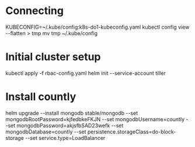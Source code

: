 

# Connecting

KUBECONFIG=~/.kube/config:k8s-do1-kubeconfig.yaml
kubectl config view --flatten > tmp
mv tmp ~/.kube/config

# Initial cluster setup

kubectl apply -f rbac-config.yaml
helm init --service-account tiller

# Install countly


helm upgrade --install mongodb stable/mongodb --set mongodbRootPassword=kjfedbkeFKJN --set mongodbUsername=countly --set mongodbPassword=akjsfbSAD23wefk --set mongodbDatabase=countly --set persistence.storageClass=do-block-storage --set service.type=LoadBalancer

